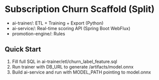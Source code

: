 
# Subscription Churn Scaffold (Split)
- ai-trainer/: ETL + Training + Export (Python)
- ai-service/: Real-time scoring API (Spring Boot WebFlux)
- promotion-engine/: Rules

## Quick Start
1) Fill full SQL in ai-trainer/etl/churn_label_feature.sql
2) Run trainer with DB_URL to generate /artifacts/model.onnx
3) Build ai-service and run with MODEL_PATH pointing to model.onnx
